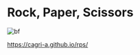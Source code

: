 # Rock, Paper, Scissors

![bf](https://user-images.githubusercontent.com/90172969/158401631-086dd654-7edb-48ef-b01b-37bb87d43298.JPG)

https://cagri-a.github.io/rps/
